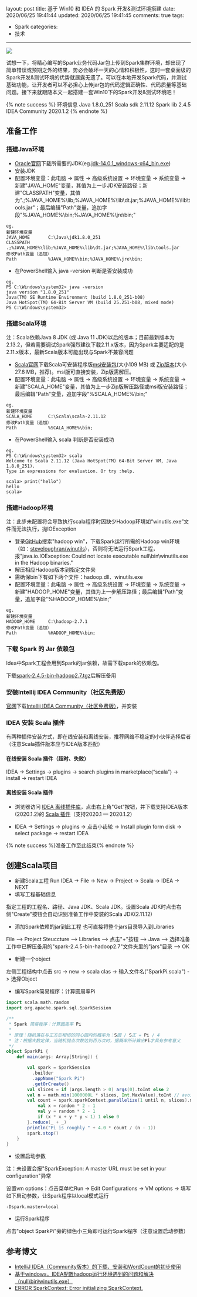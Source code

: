 layout: post
title: 基于 Win10 和 IDEA 的 Spark 开发&测试环境搭建
date: 2020/06/25 19:41:44
updated: 2020/06/25 19:41:45
comments: true
tags:

- Spark
categories:
- 技术

---
<img src="https://eisenhao.coding.net/p/eisenhao/d/eisenhao/git/raw/master/uploads/SparkDevAndTestEnvInWin10.jpg" class="full-image" />

试想一下，将精心编写的Spark业务代码Jar包上传到Spark集群环境，却出现了简单错误或预期之外的结果，势必会破坏一天的心情和积极性，这时一套桌面级的Spark开发&测试环境的优势就展露无遗了。可以在本地开发Spark代码，并测试基础功能，让开发者可以不必担心上传jar包的代码逻辑正确性、代码质量等基础问题。接下来就跟随本文一起搭建一套Win10下的Spark开发&测试环境吧！

<!-- more -->

{% note success %}
环境信息
Java            1.8.0_251
Scala sdk       2.11.12
Spark lib       2.4.5
IDEA Community  2020.1.2
{% endnote %}

## 准备工作

### 搭建Java环境
- [Oracle官网](https://www.oracle.com/java/technologies/javase-jdk14-downloads.html)下载所需要的JDK(eg.[jdk-14.0.1_windows-x64_bin.exe](https://download.oracle.com/otn-pub/java/jdk/14.0.1+7/664493ef4a6946b186ff29eb326336a2/jdk-14.0.1_windows-x64_bin.exe))
- 安装JDK
- 配置环境变量：此电脑 -> 属性 -> 高级系统设置 -> 环境变量 -> 系统变量 -> 新建"JAVA_HOME"变量，其值为上一步JDK安装路径；新建"CLASSPATH"变量，其值为".;%JAVA_HOME%\lib;%JAVA_HOME%\lib\dt.jar;%JAVA_HOME%\lib\tools.jar"；最后编辑"Path"变量，追加字段"%JAVA_HOME%\bin;%JAVA_HOME%\jre\bin;"
```Shell
eg.
新建环境变量
JAVA_HOME       C:\Java\jdk1.8.0_251
CLASSPATH       .;%JAVA_HOME%\lib;%JAVA_HOME%\lib\dt.jar;%JAVA_HOME%\lib\tools.jar
修改Path变量（追加）
Path            %JAVA_HOME%\bin;%JAVA_HOME%\jre\bin;
```
- 在PowerShell输入 java -version 判断是否安装成功
```Shell
eg.
PS C:\Windows\system32> java -version
java version "1.8.0_251"
Java(TM) SE Runtime Environment (build 1.8.0_251-b08)
Java HotSpot(TM) 64-Bit Server VM (build 25.251-b08, mixed mode)
PS C:\Windows\system32>
```

### 搭建Scala环境
注：Scala依赖Java 8 JDK (或 Java 11 JDK)以后的版本；目前最新版本为2.13.2，但若需要调试Spark强烈建议下载2.11.x版本，因为Spark主要适配的是2.11.x版本，最新Scala版本可能出现与Spark不兼容问题
- [Scala官网](https://www.scala-lang.org/download/)下载Scala可安装程序版[msi安装包](https://downloads.lightbend.com/scala/2.11.12/scala-2.11.12.msi)(大小109 MB) 或 [Zip版本](https://downloads.lightbend.com/scala/2.11.12/scala-2.11.12.zip)(大小27.8 MB，推荐)。msi版可直接安装，Zip版需解压。
- 配置环境变量：此电脑 -> 属性 -> 高级系统设置 -> 环境变量 -> 系统变量 -> 新建"SCALA_HOME"变量，其值为上一步Zip版解压路径或msi版安装路径；最后编辑"Path"变量，追加字段"%SCALA_HOME%\bin;"
```Shell
eg.
新建环境变量
SCALA_HOME      C:\Scala\scala-2.11.12
修改Path变量（追加）
Path            %SCALA_HOME%\bin;
```
- 在PowerShell输入 scala 判断是否安装成功
```Shell
eg.
PS C:\Windows\system32> scala
Welcome to Scala 2.11.12 (Java HotSpot(TM) 64-Bit Server VM, Java 1.8.0_251).
Type in expressions for evaluation. Or try :help.

scala> print("hello")
hello
scala>
```

### 搭建Hadoop环境
注：此步未配置将会导致执行scala程序时因缺少Hadoop环境如“winutils.exe”文件而无法执行，抛IOException
- 登录[GitHub](https://github.com/)搜索"hadoop win"，下载Spark运行所需的Hadoop win环境（如：[steveloughran/winutils](https://github.com/steveloughran/winutils)），否则将无法运行Spark工程，报"java.io.IOException: Could not locate executable null\bin\winutils.exe in the Hadoop binaries."
- 解压相应Hadoop版本到指定文件夹
- 需确保bin下有如下两个文件：hadoop.dll、winutils.exe
- 配置环境变量：此电脑 -> 属性 -> 高级系统设置 -> 环境变量 -> 系统变量 -> 新建"HADOOP_HOME"变量，其值为上一步解压路径；最后编辑"Path"变量，追加字段"%HADOOP_HOME%\bin;"

```Shell
eg.
新建环境变量
HADOOP_HOME     C:\hadoop-2.7.1
修改Path变量（追加）
Path            %HADOOP_HOME%\bin;
```

### 下载 Spark 的 Jar 依赖包
Idea中Spark工程会用到Spark的jar依赖，故需下载spark的依赖包。

下载[spark-2.4.5-bin-hadoop2.7.tgz](https://mirrors.tuna.tsinghua.edu.cn/apache/spark/spark-2.4.5/spark-2.4.5-bin-hadoop2.7.tgz)后解压备用


### 安装Intellij IDEA Community（社区免费版）
[官网](https://www.jetbrains.com/idea/)下载[Intellij IDEA Community（社区免费版）](https://download.jetbrains.8686c.com/idea/ideaIC-2020.1.2.exe)，并安装

### IDEA 安装 Scala 插件
有两种插件安装方式，即在线安装和离线安装，推荐网络不稳定的小伙伴选择后者（注意Scala插件版本应与IDEA版本匹配）
#### 在线安装 Scala 插件（超时、失败）
IDEA -> Settings -> plugins -> search plugins in marketplace(“scala”) -> install -> restart IDEA
#### 离线安装 Scala 插件
- 浏览器访问 [IDEA 离线插件库](https://plugins.jetbrains.com/plugin/1347-scala)，点击右上角"Get"按钮，并下载支持IDEA版本(2020.1.2)的 [Scala 插件](https://plugins.jetbrains.com/files/1347/89709/scala-intellij-bin-2020.1.39.zip?updateId=89709&pluginId=1347&family=INTELLIJ)（支持2020.1 — 2020.1.2）

- IDEA -> Settings -> plugins -> 点击小齿轮 -> Install plugin form disk -> select package -> restart IDEA

{% note success %}准备工作至此结束{% endnote %}

## 创建Scala项目
- 新建Scala工程
Run IDEA -> File -> New -> Project -> Scala -> IDEA -> NEXT
- 填写工程基础信息

指定工程的工程名、路径、Java JDK、Scala JDK。设置Scala JDK时点击右侧"Create"按钮会自动识别准备工作中安装的Scala JDK(2.11.12)

- 添加Spark依赖的jar到此工程
也可直接将整个jars目录导入到Libraries

File –> Project Steuccture –> Libraries –> 点击"+"按钮 –> Java –> 选择准备工作中已解压备用的"spark-2.4.5-bin-hadoop2.7"文件夹里的"jars"目录 –> OK

- 新建一个object

左侧工程结构中点击 src -> new -> scala clas -> 输入文件名("SparkPi.scala") -> 选择Object

- 编写Spark简易程序：计算圆周率Pi

```Scala
import scala.math.random
import org.apache.spark.sql.SparkSession

/**
 * Spark 简易程序：计算圆周率 Pi
 *
 * 原理：随机落在与正方形相切的同心圆内的概率为：S圆 / S正 = Pi / 4
 * 注：根据大数定律，当随机抛点次数达到百万次时，据概率所计算出Pi才具有参考意义
 */
object SparkPi {
    def main(args: Array[String]) {

        val spark = SparkSession
          .builder
          .appName("Spark Pi")
          .getOrCreate()
        val slices = if (args.length > 0) args(0).toInt else 2
        val n = math.min(1000000L * slices, Int.MaxValue).toInt // avoid overflow
        val count = spark.sparkContext.parallelize(1 until n, slices).map { i =>
            val x = random * 2 - 1
            val y = random * 2 - 1
            if (x * x + y * y < 1) 1 else 0
        }.reduce(_ + _)
        println("Pi is roughly " + 4.0 * count / (n - 1))
        spark.stop()
    }
}
```

- 设置启动参数

注：未设置会报"SparkException: A master URL must be set in your configuration"异常

设置vm options：点击菜单栏Run -> Edit Configurations -> VM options -> 填写如下启动参数，让Spark程序以local模式运行
```Shell
-Dspark.master=local
```

- 运行Spark程序

点击"object SparkPi"旁的绿色小三角即可运行Spark程序（注意设置启动参数）


## 参考博文
- [IntelliJ IDEA（Community版本）的下载、安装和WordCount的初步使用](https://www.cnblogs.com/zlslch/p/5880926.html)
- [基于windows，IDEA配置hadoop运行环境遇到的问题和解决（null\bin\winutils.exe）](https://blog.csdn.net/LiangEdward/article/details/106845276)
- [ERROR SparkContext: Error initializing SparkContext.](https://blog.csdn.net/streamery/article/details/106752423)